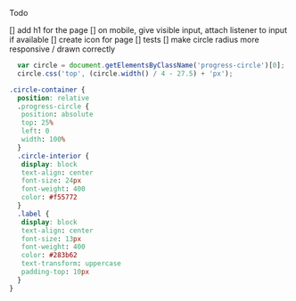 Todo

[] add h1 for the page
[] on mobile, give visible input, attach listener to input if available
[] create icon for page
[] tests
[] make circle radius more responsive / drawn correctly

```js
  var circle = document.getElementsByClassName('progress-circle')[0];
  circle.css('top', (circle.width() / 4 - 27.5) + 'px');
```

```css
.circle-container {
  position: relative
  .progress-circle {
   position: absolute
   top: 25%
   left: 0
   width: 100%
  }
  .circle-interior {
   display: block
   text-align: center
   font-size: 24px
   font-weight: 400
   color: #f55772
  }
  .label {
   display: block
   text-align: center
   font-size: 13px
   font-weight: 400
   color: #283b62
   text-transform: uppercase
   padding-top: 10px
  }
}
```
